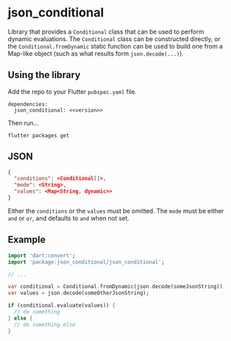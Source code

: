 # json_conditional

Library that provides a `Conditional` class that can be used to perform dynamic evaluations.  The `Conditional` class can be constructed directly, or the `Conditional.fromDynamic` static function can be used to build one from a Map-like object (such as what results form `json.decode(...)`).

## Using the library

Add the repo to your Flutter `pubspec.yaml` file.

```
dependencies:
  json_conditional: <<version>> 
```

Then run...
```
flutter packages get
```


## JSON

```json
{
  "conditions": <Conditional[]>,
  "mode": <String>,
  "values": <Map<String, dynamic>>
}
```

Either the `conditions` or the `values` must be omitted.  The `mode` must be either `and` or `or`, and defaults to `and` when not set.


## Example


```dart
import 'dart:convert';
import 'package:json_conditional/json_conditional';

// ...

var conditional = Conditional.fromDynamic(json.decode(someJsonString));
var values = json.decode(someOtherJsonString);

if (conditional.evaluate(values)) {
  // do something
} else {
  // do something else
}

```


